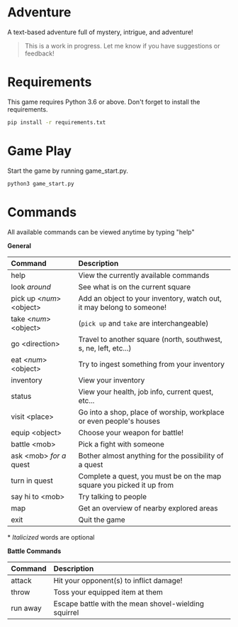 Adventure
=========

A text-based adventure full of mystery, intrigue, and adventure!

> This is a work in progress. Let me know if you have suggestions or feedback!

Requirements
============

This game requires Python 3.6 or above. Don't forget to install the requirements.

```bash
pip install -r requirements.txt
```


Game Play
=========
Start the game by running game_start.py.

```bash
python3 game_start.py
```

Commands
========

All available commands can be viewed anytime by typing "help"

**General** 

| Command                      | Description |
| :--------------------------- | :---------- |
| help                         | View the currently available commands |
| look *around*                | See what is on the current square |
| pick up \<*num*\> \<object\> | Add an object to your inventory, watch out, it may belong to someone! |
| take \<*num*\> \<object\>    | (`pick up` and `take` are interchangeable) |  
| go \<direction\>             | Travel to another square (north, southwest, s, ne, left, etc...) |
| eat \<*num*\>  \<object\>    | Try to ingest something from your inventory | 
| inventory                    | View your inventory |
| status                       | View your health, job info, current quest, etc... |
| visit \<place\>              | Go into a shop, place of worship, workplace or even people's houses |
| equip \<object\>             | Choose your weapon for battle! |
| battle \<mob\>               | Pick a fight with someone |
| ask \<mob\> *for a* quest    | Bother almost anything for the possibility of a quest |
| turn in quest                | Complete a quest, you must be on the map square you picked it up from  | 
| say hi to \<mob\>            | Try talking to people |
| map                          | Get an overview of nearby explored areas |
| exit                         | Quit the game |
   
\* *Italicized* words are optional

**Battle Commands** 
   
| Command  | Description |
| :------- | :---------- |
| attack   | Hit your opponent(s) to inflict damage! |
| throw    | Toss your equipped item at them | 
| run away | Escape battle with the mean shovel-wielding squirrel |

